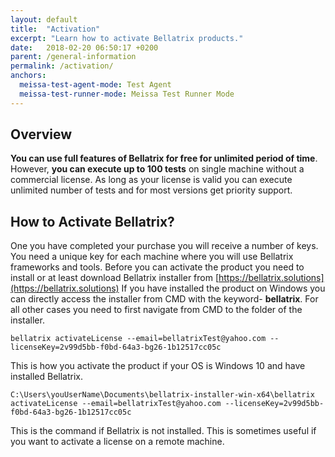 ```yaml
---
layout: default
title:  "Activation"
excerpt: "Learn how to activate Bellatrix products."
date:   2018-02-20 06:50:17 +0200
parent: /general-information
permalink: /activation/
anchors:
  meissa-test-agent-mode: Test Agent
  meissa-test-runner-mode: Meissa Test Runner Mode
---
```

Overview
--------
**You can use full features of Bellatrix for free for unlimited period of time**. However, **you can execute up to 100 tests** on single machine without a commercial license. As long as your license is valid you can execute unlimited number of tests and for most versions get priority support.

How to Activate Bellatrix?
--------------------------
One you have completed your purchase you will receive a number of keys. You need a unique key for each machine where you will use Bellatrix frameworks and tools. Before you can activate the product you need to install or at least download Bellatrix installer from [https://bellatrix.solutions](https://bellatrix.solutions)
If you have installed the product on Windows you can directly access the installer from CMD with the keyword- **bellatrix**. For all other cases you need to first navigate from CMD to the folder of the installer.

```
bellatrix activateLicense --email=bellatrixTest@yahoo.com --licenseKey=2v99d5bb-f0bd-64a3-bg26-1b12517cc05c
```
This is how you activate the product if your OS is Windows 10 and have installed Bellatrix.
```
C:\Users\youUserName\Documents\bellatrix-installer-win-x64\bellatrix activateLicense --email=bellatrixTest@yahoo.com --licenseKey=2v99d5bb-f0bd-64a3-bg26-1b12517cc05c
```
This is the command if Bellatrix is not installed. This is sometimes useful if you want to activate a license on a remote machine.